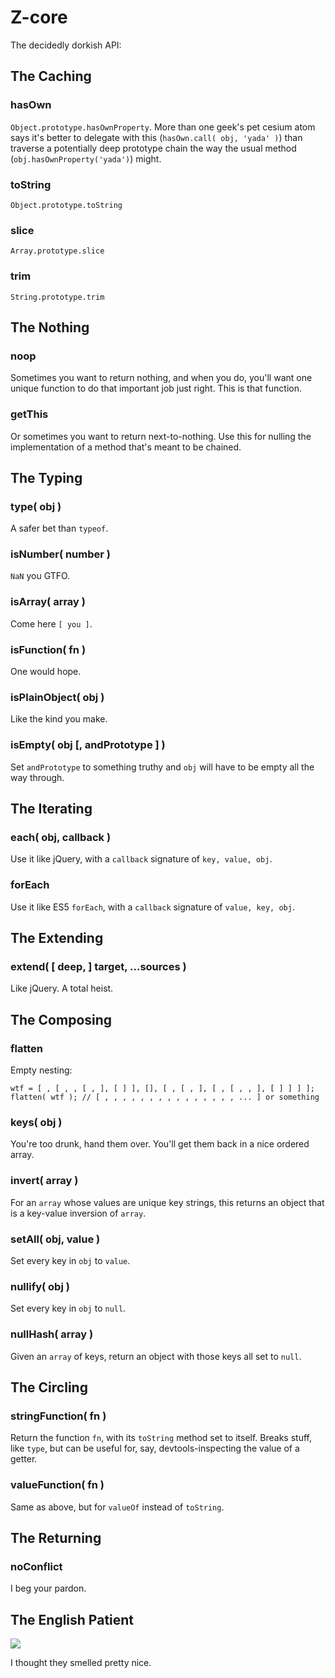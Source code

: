 # Z-core

The decidedly dorkish API:

## The Caching

### hasOwn

`Object.prototype.hasOwnProperty`. More than one geek's pet cesium atom says it's better to delegate with this (`hasOwn.call( obj, 'yada' )`) than traverse a potentially deep prototype chain the way the usual method (`obj.hasOwnProperty('yada')`) might.

### toString

`Object.prototype.toString`

### slice

`Array.prototype.slice`

### trim

`String.prototype.trim`

## The Nothing

### noop

Sometimes you want to return nothing, and when you do, you'll want one unique function to do that important job just right. This is that function.

### getThis

Or sometimes you want to return next-to-nothing. Use this for nulling the implementation of a method that's meant to be chained.

## The Typing

### type( obj )

A safer bet than `typeof`.

### isNumber( number )

`NaN` you GTFO.

### isArray( array )

Come here `[ you ]`.

### isFunction( fn )

One would hope.

### isPlainObject( obj )

Like the kind you make.

### isEmpty( obj [, andPrototype ] )

Set `andPrototype` to something truthy and `obj` will have to be empty all the way through.

## The Iterating

### each( obj, callback )

Use it like jQuery, with a `callback` signature of `key, value, obj`.

### forEach

Use it like ES5 `forEach`, with a `callback` signature of `value, key, obj`.

## The Extending

### extend( [ deep, ] target, ...sources )

Like jQuery. A total heist.

## The Composing

### flatten

Empty nesting:

	wtf = [ , [ , , [ , ], [ ] ], [], [ , [ , ], [ , [ , , ], [ ] ] ] ];
	flatten( wtf ); // [ , , , , , , , , , , , , , , , ... ] or something

### keys( obj )

You're too drunk, hand them over. You'll get them back in a nice ordered array.

### invert( array )

For an `array` whose values are unique key strings, this returns an object that is a key-value inversion of `array`.

### setAll( obj, value )

Set every key in `obj` to `value`.

### nullify( obj )

Set every key in `obj` to `null`.

### nullHash( array )

Given an `array` of keys, return an object with those keys all set to `null`.

## The Circling

### stringFunction( fn )

Return the function `fn`, with its `toString` method set to itself. Breaks stuff, like `type`, but can be useful for, say, devtools-inspecting the value of a getter.

### valueFunction( fn )

Same as above, but for `valueOf` instead of `toString`.

## The Returning

### noConflict

I beg your pardon.

## The English Patient

<img src="/zvector/z-core/blob/master/docs/images/intoxicating_aroma.jpg?raw=true" />

I thought they smelled pretty nice.
